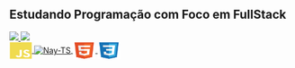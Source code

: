 ## Estudando Programação com Foco em FullStack 
<div>
  <a href="https://github.com/Nnayuta">
  <img height="170em" src="https://github-readme-stats.vercel.app/api?username=Nnayuta&show_icons=true&include_all_commits=true&count_private=true&bg_color=45,8e2de2,4a00e0&title_color=fff&icon_color=fff&border_color=000&text_color=fff"/>
  <img height="170em" src="https://github-readme-stats.vercel.app/api/top-langs/?username=Nnayuta&layout=compact&langs_count=7&bg_color=45,8e2de2,4a00e0&title_color=fff&icon_color=fff&border_color=000&text_color=fff"/>
</div>
<div>
 <img align="center" alt="Nay-Js" height="30" width="40" src="https://raw.githubusercontent.com/devicons/devicon/master/icons/javascript/javascript-plain.svg">
 <img align="center" alt="Nay-TS" height="30" width="40" src="https://cdn.jsdelivr.net/gh/devicons/devicon/icons/typescript/typescript-original.svg">
 <img align="center" alt="Nay-HTML" height="30" width="40" src="https://raw.githubusercontent.com/devicons/devicon/master/icons/html5/html5-original.svg">
 <img align="center" alt="Nay-CSS" height="30" width="40" src="https://raw.githubusercontent.com/devicons/devicon/master/icons/css3/css3-original.svg">
</div>
